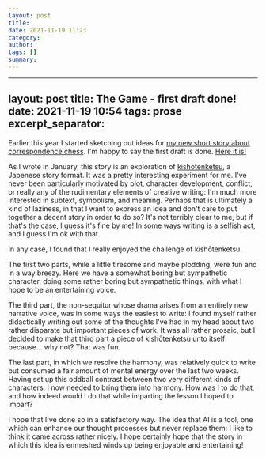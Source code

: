 ```yaml
---
layout: post
title: 
date: 2021-11-19 11:23
category: 
author: 
tags: []
summary: 
---
```


---
layout: post
title: The Game - first draft done!
date: 2021-11-19 10:54
tags: prose
excerpt_separator: <!--more-->
---

Earlier this year I started sketching out ideas for [my new short story about correspondence chess](https://shaisachs.com/2021/01/19/the-game.html). I'm happy to say the first draft is done. [Here it is!](https://shaisachs.gitbook.io/the-game/)

<!--more-->

As I wrote in January, this story is an exploration of [kishōtenketsu](https://shaisachs.com/2021/01/09/kishotenketsu.html), a Japenese story format. It was a pretty interesting experiment for me. I've never been particularly motivated by plot, character development, conflict, or really any of the rudimentary elements of creative writing: I'm much more interested in subtext, symbolism, and meaning. Perhaps that is ultimately a kind of laziness, in that I want to express an idea and don't care to put together a decent story in order to do so? It's not terribly clear to me, but if that's the case, I guess it's fine by me! In some ways writing is a selfish act, and I guess I'm ok with that.

In any case, I found that I really enjoyed the challenge of kishōtenketsu.

The first two parts, while a little tiresome and maybe plodding, were fun and in a way breezy. Here we have a somewhat boring but sympathetic character, doing some rather boring but sympathetic things, with what I hope to be an entertaining voice.

The third part, the non-sequitur whose drama arises from an entirely new narrative voice, was in some ways the easiest to write: I found myself rather didactically writing out some of the thoughts I've had in my head about two rather disparate but important pieces of work. It was all rather prosaic, but I decided to make that third part a piece of kishōtenketsu unto itself because... why not? That was fun.

The last part, in which we resolve the harmony, was relatively quick to write but consumed a fair amount of mental energy over the last two weeks. Having set up this oddball contrast between two very different kinds of characters, I now needed to bring them into harmony. How was I to do that, and how indeed would I do that while imparting the lesson I hoped to impart?

I hope that I've done so in a satisfactory way. The idea that AI is a tool, one which can enhance our thought processes but never replace them: I like to think it came across rather nicely. I hope certainly hope that the story in which this idea is enmeshed winds up being enjoyable and entertaining!